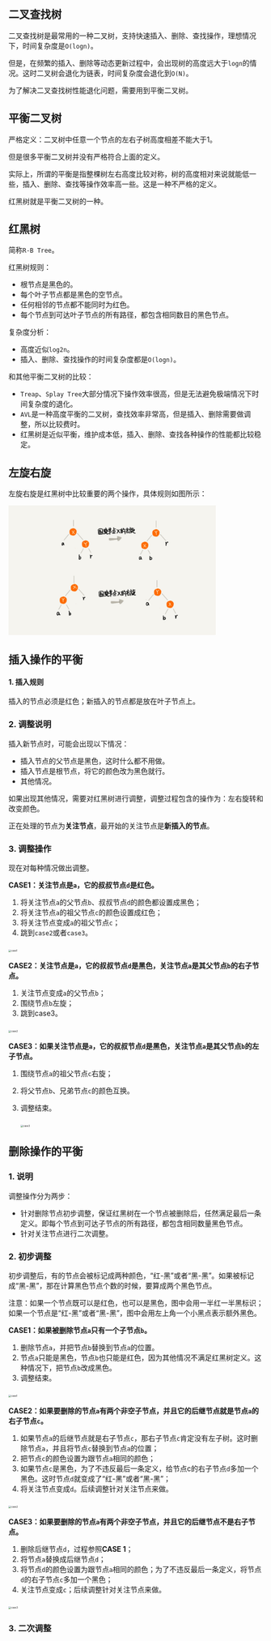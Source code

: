 ## 二叉查找树

二叉查找树是最常用的一种二叉树，支持快速插入、删除、查找操作，理想情况下，时间复杂度是`O(logn)`。

但是，在频繁的插入、删除等动态更新过程中，会出现树的高度远大于`logn`的情况。这时二叉树会退化为链表，时间复杂度会退化到`O(N)`。

为了解决二叉查找树性能退化问题，需要用到平衡二叉树。

## 平衡二叉树

严格定义：二叉树中任意一个节点的左右子树高度相差不能大于1。

但是很多平衡二叉树并没有严格符合上面的定义。

实际上，所谓的平衡是指整棵树左右高度比较对称，树的高度相对来说就能低一些，插入、删除、查找等操作效率高一些。这是一种不严格的定义。

红黑树就是平衡二叉树的一种。

## 红黑树

简称`R-B Tree`。

红黑树规则：

- 根节点是黑色的。
- 每个叶子节点都是黑色的空节点。
- 任何相邻的节点都不能同时为红色。
- 每个节点到可达叶子节点的所有路径，都包含相同数目的黑色节点。

复杂度分析：

- 高度近似`log2n`。
- 插入、删除、查找操作的时间复杂度都是`O(logn)`。

和其他平衡二叉树的比较：

- `Treap`、`Splay Tree`大部分情况下操作效率很高，但是无法避免极端情况下时间复杂度的退化。
- `AVL`是一种高度平衡的二叉树，查找效率非常高，但是插入、删除需要做调整，所以比较费时。
- 红黑树是近似平衡，维护成本低，插入、删除、查找各种操作的性能都比较稳定。

## 左旋右旋

左旋右旋是红黑树中比较重要的两个操作，具体规则如图所示：

<img src="https://github.com/damiony/go-algorithm/blob/master/.images/red_black_1.jpg?raw=true" alt="左旋" style="zoom:40%;" />

## 插入操作的平衡

#### 1. 插入规则

插入的节点必须是红色；新插入的节点都是放在叶子节点上。

### 2. 调整说明

插入新节点时，可能会出现以下情况：

- 插入节点的父节点是黑色，这时什么都不用做。
- 插入节点是根节点，将它的颜色改为黑色就行。
- 其他情况。

如果出现其他情况，需要对红黑树进行调整，调整过程包含的操作为：左右旋转和改变颜色。

正在处理的节点为**关注节点**，最开始的关注节点是**新插入的节点**。

### 3. 调整操作

现在对每种情况做出调整。

**CASE1：关注节点是`a`，它的叔叔节点`d`是红色。**

1. 将关注节点`a`的父节点`b`、叔叔节点`d`的颜色都设置成黑色；
2. 将关注节点`a`的祖父节点`c`的颜色设置成红色；
3. 将关注节点变成`a`的祖父节点`c`；
4. 跳到`case2`或者`case3`。

<img src="G:\github\go-algorithm\.images\red_black_2.jpg" alt="case1" style="zoom:33%;" />

**CASE2：关注节点是`a`，它的叔叔节点`d`是黑色，关注节点`a`是其父节点`b`的右子节点。**

1. 关注节点变成`a`的父节点`b`；
2. 围绕节点`b`左旋；
3. 跳到case3。

<img src="G:\github\go-algorithm\.images\red_black_3.jpg" alt="case2" style="zoom:33%;" />

**CASE3：如果关注节点是`a`，它的叔叔节点`d`是黑色，关注节点`a`是其父节点`b`的左子节点。**

1. 围绕节点`a`的祖父节点`c`右旋；

2. 将父节点`b`、兄弟节点`c`的颜色互换。

3. 调整结束。

   <img src="G:\github\go-algorithm\.images\red_black_4.jpg" alt="case3" style="zoom:33%;" />

## 删除操作的平衡

### 1. 说明

调整操作分为两步：

- 针对删除节点初步调整，保证红黑树在一个节点被删除后，任然满足最后一条定义。即每个节点到可达子节点的所有路径，都包含相同数量黑色节点。
- 针对关注节点进行二次调整。

### 2. 初步调整

初步调整后，有的节点会被标记成两种颜色，“红-黑”或者“黑-黑”。如果被标记成“黑-黑”，那在计算黑色节点个数的时候，要算成两个黑色节点。

注意：如果一个节点既可以是红色，也可以是黑色，图中会用一半红一半黑标识；如果一个节点是“红-黑”或者“黑-黑”，图中会用左上角一个小黑点表示额外黑色。

**CASE1：如果被删除节点`a`只有一个子节点`b`。**

1. 删除节点`a`，并把节点`b`替换到节点`a`的位置。
2. 节点`a`只能是黑色，节点`b`也只能是红色，因为其他情况不满足红黑树定义。这种情况下，把节点`b`改成黑色。
3. 调整结束。

<img src="G:\github\go-algorithm\.images\red_black_5.jpg" alt="case1" style="zoom:33%;" />

**CASE2：如果要删除的节点`a`有两个非空子节点，并且它的后继节点就是节点`a`的右子节点`c`。**

1. 如果节点`a`的后继节点就是右子节点`c`，那右子节点`c`肯定没有左子树。这时删除节点`a`，并且将节点`c`替换到节点`a`的位置；
2. 把节点`c`的颜色设置为跟节点`a`相同的颜色；
3. 如果节点`c`是黑色，为了不违反最后一条定义，给节点c的右子节点`d`多加一个黑色。这时节点`d`就变成了“红-黑”或者“黑-黑”；
4. 将关注节点变成`d`。后续调整针对关注节点来做。

<img src="G:\github\go-algorithm\.images\red_black_6.jpg" alt="case2" style="zoom:33%;" />

**CASE3：如果要删除的节点`a`有两个非空子节点，并且它的后继节点不是右子节点。**

1. 删除后继节点`d`，过程参照**CASE 1**；
2. 将节点`a`替换成后继节点`d`；
3. 将节点`d`的颜色设置为跟节点`a`相同的颜色；为了不违反最后一条定义，将节点`d`的右子节点`c`多加一个黑色；
4. 关注节点变成`c`；后续调整针对关注节点来做。

<img src="G:\github\go-algorithm\.images\red_black_7.jpg" alt="case3" style="zoom:33%;" />

### 3. 二次调整

